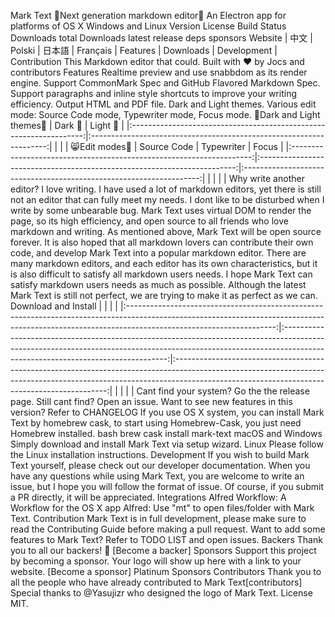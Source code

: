 Mark Text :high_brightness:Next generation markdown editor:crescent_moon: An Electron app for platforms of OS X Windows and Linux Version License Build Status Downloads total Downloads latest release deps sponsors Website | 中文 | Polski | 日本語 | Français | Features | Downloads | Development | Contribution This Markdown editor that could. Built with ❤︎ by Jocs and contributors Features Realtime preview and use snabbdom as its render engine. Support CommonMark Spec and GitHub Flavored Markdown Spec. Support paragraphs and inline style shortcuts to improve your writing efficiency. Output HTML and PDF file. Dark and Light themes. Various edit mode: Source Code mode, Typewriter mode, Focus mode. :crescent_moon:Dark and Light themes:high_brightness: | Dark :crescent_moon: | Light :high_brightness: | |:------------------------------------------------------------------:|:-------------------------------------------------------------------:| | | | :smile_cat:Edit modes:dog: | Source Code | Typewriter | Focus | |:--------------------------------------------------------------------:|:------------------------------------------------------------------------:|:-------------------------------------------------------------------:| | | | | Why write another editor? I love writing. I have used a lot of markdown editors, yet there is still not an editor that can fully meet my needs. I dont like to be disturbed when I write by some unbearable bug. Mark Text uses virtual DOM to render the page, so its high efficiency, and open source to all friends who love markdown and writing. As mentioned above, Mark Text will be open source forever. It is also hoped that all markdown lovers can contribute their own code, and develop Mark Text into a popular markdown editor. There are many markdown editors, and each editor has its own characteristics, but it is also difficult to satisfy all markdown users needs. I hope Mark Text can satisfy markdown users needs as much as possible. Although the latest Mark Text is still not perfect, we are trying to make it as perfect as we can. Download and Install | | | | |:-------------------------------------------------------------------------------------------------------------------------------------------------------------------------------------------------:|:-------------------------------------------------------------------------------------------------------------------------------------------------------------------------------------------------------------:|:-------------------------------------------------------------------------------------------------------------------------------------------------------------------------------------------------------------------------:| | | | | Cant find your system? Go the the release page. Still cant find? Open an issue. Want to see new features in this version? Refer to CHANGELOG If you use OS X system, you can install Mark Text by homebrew cask, to start using Homebrew-Cask, you just need Homebrew installed. bash brew cask install mark-text macOS and Windows Simply download and install Mark Text via setup wizard. Linux Please follow the Linux installation instructions. Development If you wish to build Mark Text yourself, please check out our developer documentation. When you have any questions while using Mark Text, you are welcome to write an issue, but I hope you will follow the format of issue. Of course, if you submit a PR directly, it will be appreciated. Integrations Alfred Workflow: A Workflow for the OS X app Alfred: Use "mt" to open files/folder with Mark Text. Contribution Mark Text is in full development, please make sure to read the Contributing Guide before making a pull request. Want to add some features to Mark Text? Refer to TODO LIST and open issues. Backers Thank you to all our backers! 🙏 [Become a backer] Sponsors Support this project by becoming a sponsor. Your logo will show up here with a link to your website. [Become a sponsor] Platinum Sponsors Contributors Thank you to all the people who have already contributed to Mark Text[contributors] Special thanks to @Yasujizr who designed the logo of Mark Text. License MIT.